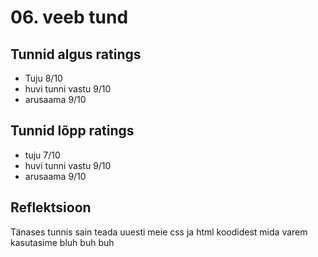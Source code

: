 # 06. veeb tund

## Tunnid algus ratings

-   Tuju 8/10
-   huvi tunni vastu 9/10
-   arusaama 9/10

## Tunnid lõpp ratings

-   tuju 7/10
-   huvi tunni vastu 9/10
-   arusaama 9/10

## Reflektsioon

Tänases tunnis sain teada uuesti meie css ja html koodidest mida varem kasutasime bluh buh buh
